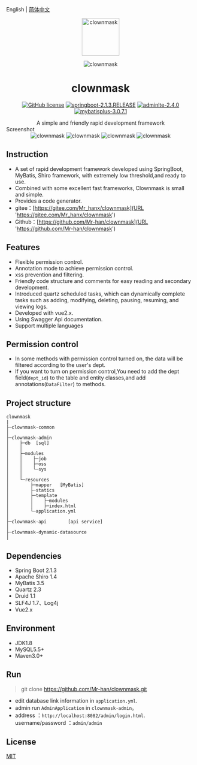 English | [简体中文](./README.md)

<p align="center">
  <a>
    <img alt="clownmask" src="http://xs-img.51aogu.com/_cms_/d387f1edac05d3a07219d66c57f2bfea.jpg" width="100">
  </a>
</p>

<p align="center">
    <img alt="clownmask" src="https://xs-img.51aogu.com/TIM-20200208150745.png">
</p>
<h1 align="center">clownmask</h1>
<p align="center">
    <a href="/LICENSE"><img src="https://img.shields.io/badge/license-MIT-blue.svg" alt="GitHub license" /></a>
    <a href="https://spring.io/projects/spring-boot"><img src="https://img.shields.io/badge/springboot-2.1.3.RELEASE-green" alt="springboot-2.1.3.RELEASE" /></a>
    <a href="https://adminlte.io/themes/AdminLTE/index2.html"><img src="https://img.shields.io/badge/adminlte-2.4.0-red" alt="adminlte-2.4.0" /></a>
    <a href="https://github.com/baomidou/mybatis-plus"><img src="https://img.shields.io/badge/mybatisplus-3.0.7.1-orange" alt="mybatisplus-3.0.7.1" /></a>
</p>
<div align="center">
    A simple and friendly rapid development framework
</div

## Screenshot
<div align="center">
    <img alt="clownmask" src="https://xs-img.51aogu.com/Screenshot2.png">
    <img alt="clownmask" src="https://xs-img.51aogu.com/Screenshot0.png">
    <img alt="clownmask" src="https://xs-img.51aogu.com/Screenshot1.png">
    <img alt="clownmask" src="https://xs-img.51aogu.com/Screenshot.png">
</div>

## Instruction

- A set of rapid development framework developed using SpringBoot, MyBatis, Shiro framework, with extremely low threshold,and ready to use.
- Combined with some excellent fast frameworks, Clownmask is small and simple.
- Provides a code generator.
- gitee：[https://gitee.com/Mr_hanx/clownmask](URL 'https://gitee.com/Mr_hanx/clownmask')
- Github：[https://github.com/Mr-han/clownmask](URL 'https://github.com/Mr-han/clownmask')

## Features
- Flexible permission control.
- Annotation mode to achieve permission control.
- xss prevention and filtering.
- Friendly code structure and comments for easy reading and secondary development.
- Introduced quartz scheduled tasks, which can dynamically complete tasks such as adding, modifying, deleting, pausing, resuming, and viewing logs.
- Developed with vue2.x.
- Using Swagger Api documentation.
- Support multiple languages


## Permission control
- In some methods with permission control turned on, the data will be filtered according to the user's dept.
- If you want to turn on permission control,You need to add the dept field(```dept_id```) to the table and entity classes,and add annotations(```DataFilter```) to methods.


## Project structure

```
clownmask
|
├─clownmask-common     
│ 
├─clownmask-admin      
│    ├─db  [sql]
│    │ 
│    ├─modules  
│    │    ├─job 
│    │    ├─oss 
│    │    └─sys 
│    │ 
│    └─resources 
│        ├─mapper   [MyBatis]
│        ├─statics  
│        ├─template 
│        │    ├─modules      
│        │    ├─index.html   
│        └─application.yml  
│       
├─clownmask-api        [api service]
│ 
├─clownmask-dynamic-datasource
│
```


## Dependencies
- Spring Boot 2.1.3
- Apache Shiro 1.4
- MyBatis 3.5
- Quartz 2.3
- Druid 1.1
- SLF4J 1.7、Log4j
- Vue2.x


## Environment
- JDK1.8
- MySQL5.5+
- Maven3.0+

## Run

> git clone https://github.com/Mr-han/clownmask.git

- edit database link information in `application.yml`.
- admin run `AdminApplication` in `clownmask-admin`。
- address ：`http://localhost:8082/admin/login.html`. username/password ：`admin/admin`

## License

[MIT](/LICENSE)